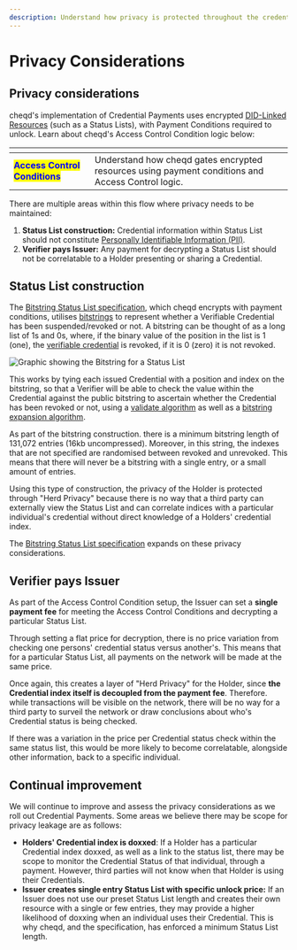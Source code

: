```yaml
---
description: Understand how privacy is protected throughout the credential payment flow.
---
```


# Privacy Considerations

## Privacy considerations

cheqd's implementation of Credential Payments uses encrypted [DID-Linked Resources](../../did-linked-resources/understanding-dlrs/) (such as a Status Lists), with Payment Conditions required to unlock. Learn about cheqd's Access Control Condition logic below:

<table data-card-size="large" data-view="cards"><thead><tr><th></th><th></th></tr></thead><tbody><tr><td><mark style="color:blue;"><strong>Access Control Conditions</strong></mark></td><td>Understand how cheqd gates encrypted resources using payment conditions and Access Control logic.</td></tr></tbody></table>

There are multiple areas within this flow where privacy needs to be maintained:

1. **Status List construction:** Credential information within Status List should not constitute [Personally Identifiable Information (PII)](https://en.wikipedia.org/wiki/Personal_data).
2. **Verifier pays Issuer:** Any payment for decrypting a Status List should not be correlatable to a Holder presenting or sharing a Credential.

## Status List construction

The [Bitstring Status List specification](https://www.w3.org/TR/vc-bitstring-status-list/), which cheqd encrypts with payment conditions, utilises [bitstrings](https://w3c-ccg.github.io/vc-status-list-2021/#conceptual-framework) to represent whether a Verifiable Credential has been suspended/revoked or not. A bitstring can be thought of as a long list of 1s and 0s, where, if the binary value of the position in the list is 1 (one), the [verifiable credential](https://w3c-ccg.github.io/vc-status-list-2021/#dfn-verifiable-credentials) is revoked, if it is 0 (zero) it is not revoked.

![Graphic showing the Bitstring for a Status List](<../../../.gitbook/assets/StatusList21 Bitstring.png>)

This works by tying each issued Credential with a position and index on the bitstring, so that a Verifier will be able to check the value within the Credential against the public bitstring to ascertain whether the Credential has been revoked or not, using a [validate algorithm](https://w3c-ccg.github.io/vc-status-list-2021/#validate-algorithm) as well as a [bitstring expansion algorithm](https://w3c-ccg.github.io/vc-status-list-2021/#bitstring-expansion-algorithm).

As part of the bitstring construction. there is a minimum bitstring length of 131,072 entries (16kb uncompressed). Moreover, in this string, the indexes that are not specified are randomised between revoked and unrevoked. This means that there will never be a bitstring with a single entry, or a small amount of entries.&#x20;

Using this type of construction, the privacy of the Holder is protected through "Herd Privacy" because there is no way that a third party can externally view the Status List and can correlate indices with a particular individual's credential without direct knowledge of a Holders' credential index.

The [Bitstring Status List specification](https://www.w3.org/TR/vc-bitstring-status-list/) expands on these privacy considerations.

## Verifier pays Issuer

As part of the Access Control Condition setup, the Issuer can set a **single payment fee** for meeting the Access Control Conditions and decrypting a particular Status List.&#x20;

Through setting a flat price for decryption, there is no price variation from checking one persons' credential status versus another's. This means that for a particular Status List, all payments on the network will be made at the same price.&#x20;

Once again, this creates a layer of "Herd Privacy" for the Holder, since **the Credential index itself is decoupled from the payment fee**. Therefore. while transactions will be visible on the network, there will be no way for a third party to surveil the network or draw conclusions about who's Credential status is being checked.&#x20;

If there was a variation in the price per Credential status check within the same status list, this would be more likely to become correlatable, alongside other information, back to a specific individual.&#x20;

## Continual improvement

We will continue to improve and assess the privacy considerations as we roll out Credential Payments. Some areas we believe there may be scope for privacy leakage are as follows:

* **Holders' Credential index is doxxed**: If a Holder has a particular Credential index doxxed, as well as a link to the status list, there may be scope to monitor the Credential Status of that individual, through a payment. However, third parties will not know when that Holder is using their Credentials.&#x20;
* **Issuer creates single entry Status List with specific unlock price:** If an Issuer does not use our preset Status List length and creates their own resource with a single or few entries, they may provide a higher likelihood of doxxing when an individual uses their Credential. This is why cheqd, and the specification, has enforced a minimum Status List length.
